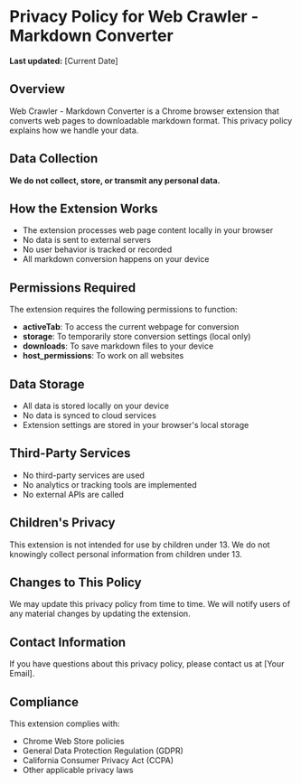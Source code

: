 # Privacy Policy for Web Crawler - Markdown Converter

**Last updated:** [Current Date]

## Overview

Web Crawler - Markdown Converter is a Chrome browser extension that converts web pages to downloadable markdown format. This privacy policy explains how we handle your data.

## Data Collection

**We do not collect, store, or transmit any personal data.**

## How the Extension Works

- The extension processes web page content locally in your browser
- No data is sent to external servers
- No user behavior is tracked or recorded
- All markdown conversion happens on your device

## Permissions Required

The extension requires the following permissions to function:

- **activeTab**: To access the current webpage for conversion
- **storage**: To temporarily store conversion settings (local only)
- **downloads**: To save markdown files to your device
- **host_permissions**: To work on all websites

## Data Storage

- All data is stored locally on your device
- No data is synced to cloud services
- Extension settings are stored in your browser's local storage

## Third-Party Services

- No third-party services are used
- No analytics or tracking tools are implemented
- No external APIs are called

## Children's Privacy

This extension is not intended for use by children under 13. We do not knowingly collect personal information from children under 13.

## Changes to This Policy

We may update this privacy policy from time to time. We will notify users of any material changes by updating the extension.

## Contact Information

If you have questions about this privacy policy, please contact us at [Your Email].

## Compliance

This extension complies with:
- Chrome Web Store policies
- General Data Protection Regulation (GDPR)
- California Consumer Privacy Act (CCPA)
- Other applicable privacy laws
